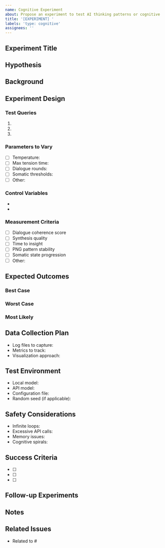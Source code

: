 ```yaml
---
name: Cognitive Experiment
about: Propose an experiment to test AI thinking patterns or cognitive behaviors
title: '[EXPERIMENT] '
labels: 'type: cognitive'
assignees: ''
---
```


## Experiment Title
<!-- Give your experiment a descriptive name -->

## Hypothesis
<!-- What do you expect to observe or prove? -->

## Background
<!-- Why is this experiment important? What cognitive aspect are we exploring? -->

## Experiment Design

### Test Queries
<!-- List the specific queries or prompts to test -->
1. 
2. 
3. 

### Parameters to Vary
<!-- What settings will you change between tests? -->
- [ ] Temperature:
- [ ] Max tension time:
- [ ] Dialogue rounds:
- [ ] Somatic thresholds:
- [ ] Other:

### Control Variables
<!-- What stays constant across all tests? -->
- 
- 

### Measurement Criteria
<!-- How will you measure success or observe behavior? -->
- [ ] Dialogue coherence score
- [ ] Synthesis quality
- [ ] Time to insight
- [ ] PNG pattern stability
- [ ] Somatic state progression
- [ ] Other:

## Expected Outcomes
<!-- What patterns or behaviors do you expect to see? -->

### Best Case
<!-- What would ideal cognitive behavior look like? -->

### Worst Case
<!-- What problematic behaviors might emerge? -->

### Most Likely
<!-- What do you realistically expect? -->

## Data Collection Plan
<!-- How will you collect and analyze results? -->
- Log files to capture:
- Metrics to track:
- Visualization approach:

## Test Environment
<!-- Specify the setup for reproducibility -->
- Local model:
- API model:
- Configuration file:
- Random seed (if applicable):

## Safety Considerations
<!-- Are there any risks or edge cases to watch for? -->
- Infinite loops:
- Excessive API calls:
- Memory issues:
- Cognitive spirals:

## Success Criteria
<!-- How do you determine if the experiment was successful? -->
- [ ] 
- [ ] 
- [ ] 

## Follow-up Experiments
<!-- What experiments might this lead to? -->

## Notes
<!-- Any additional thoughts or context -->

## Related Issues
<!-- Link related experiments, features, or bugs -->
- Related to #